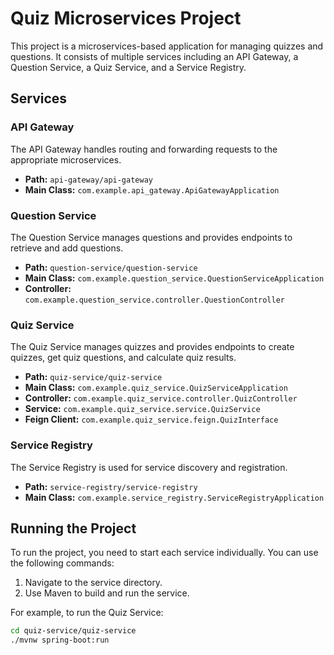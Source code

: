 # Quiz Microservices Project

This project is a microservices-based application for managing quizzes and questions. It consists of multiple services including an API Gateway, a Question Service, a Quiz Service, and a Service Registry.


## Services

### API Gateway

The API Gateway handles routing and forwarding requests to the appropriate microservices.

- **Path:** `api-gateway/api-gateway`
- **Main Class:** `com.example.api_gateway.ApiGatewayApplication`

### Question Service

The Question Service manages questions and provides endpoints to retrieve and add questions.

- **Path:** `question-service/question-service`
- **Main Class:** `com.example.question_service.QuestionServiceApplication`
- **Controller:** `com.example.question_service.controller.QuestionController`

### Quiz Service

The Quiz Service manages quizzes and provides endpoints to create quizzes, get quiz questions, and calculate quiz results.

- **Path:** `quiz-service/quiz-service`
- **Main Class:** `com.example.quiz_service.QuizServiceApplication`
- **Controller:** `com.example.quiz_service.controller.QuizController`
- **Service:** `com.example.quiz_service.service.QuizService`
- **Feign Client:** `com.example.quiz_service.feign.QuizInterface`

### Service Registry

The Service Registry is used for service discovery and registration.

- **Path:** `service-registry/service-registry`
- **Main Class:** `com.example.service_registry.ServiceRegistryApplication`

## Running the Project

To run the project, you need to start each service individually. You can use the following commands:

1. Navigate to the service directory.
2. Use Maven to build and run the service.

For example, to run the Quiz Service:

```sh
cd quiz-service/quiz-service
./mvnw spring-boot:run


